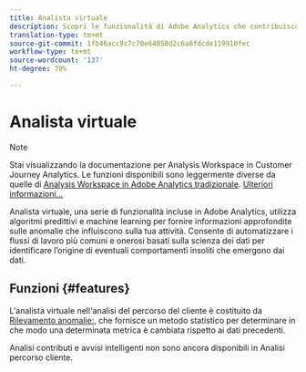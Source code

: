 ```yaml
---
title: Analista virtuale
description: Scopri le funzionalità di Adobe Analytics che contribuiscono all’uso di Analista virtuale.
translation-type: tm+mt
source-git-commit: 1fb46acc9c7c70e64058d2c6a8fdcde119910fec
workflow-type: tm+mt
source-wordcount: '137'
ht-degree: 70%

---
```



# Analista virtuale

>[!NOTE]
>
>Stai visualizzando la documentazione per Analysis Workspace in Customer Journey Analytics. Le funzioni disponibili sono leggermente diverse da quelle di [Analysis Workspace in Adobe Analytics tradizionale](https://docs.adobe.com/content/help/it-IT/analytics/analyze/analysis-workspace/home.html). [Ulteriori informazioni...](/help/getting-started/cja-aa.md)

Analista virtuale, una serie di funzionalità incluse in Adobe Analytics, utilizza algoritmi predittivi e machine learning per fornire informazioni approfondite sulle anomalie che influiscono sulla tua attività. Consente di automatizzare i flussi di lavoro più comuni e onerosi basati sulla scienza dei dati per identificare l’origine di eventuali comportamenti insoliti che emergono dai dati.

## Funzioni {#features}

L&#39;analista virtuale nell&#39;analisi del percorso del cliente è costituito da [Rilevamento anomalie:](c-anomaly-detection/anomaly-detection.md), che fornisce un metodo statistico per determinare in che modo una determinata metrica è cambiata rispetto ai dati precedenti.

Analisi contributi e avvisi intelligenti non sono ancora disponibili in Analisi percorso cliente.
